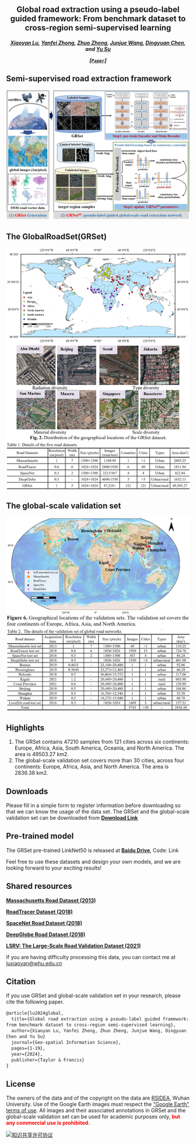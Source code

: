 <h2 align="center">Global road extraction using a pseudo-label guided framework: From benchmark dataset to cross-region semi-supervised learning</h2>

<h5 align="center"> <a href="https://scholar.google.com/citations?user=MDA37NMAAAAJ&hl=zh-CN">Xiaoyan Lu</a>, <a href="http://rsidea.whu.edu.cn/">Yanfei Zhong</a>,
<a href="http://zhuozheng.top/">Zhuo Zheng</a>, <a href="https://junjuewang.top/">Junjue Wang</a>, 
<a href="https://scholar.google.com.hk/citations?user=uW2WaBQAAAAJ&hl=zh-CN">Dingyuan Chen</a>, 
and <a href="https://scholar.google.com.hk/citations?user=N0lkTdYAAAAJ&hl=zh-CN">Yu Su</a>


[[`Paper`](https://www.tandfonline.com/doi/full/10.1080/10095020.2024.2362760?src=)] 


## Semi-supervised road extraction framework

<div align="center">
  <img src="./img/GRNet.png?raw=true">
</div>

## The GlobalRoadSet(GRSet)

<div align="center">
  <img src="./img/GRSet.png?raw=true">
  <img src="./img/GRSet-details.png?raw=true">
</div>

## The global-scale validation set

<div align="center">
  <img src="./img/Valset.png?raw=true">
  <img src="./img/ValSet-details.png?raw=true">
</div>

## Highlights
1. The GRSet contains 47210 samples from 121 cities across six continents: Europe, Africa, Asia, South America, Oceania, and North America. The area is 49503.27 km2.
2. The global-scale validation set covers more than 30 cities,  across four continents: Europe, Africa, Asia, and North America. The area is 2836.38 km2.


## Downloads

Please fill in a simple form to register information before downloading so that we can know the usage of the data set.
The GRSet and the global-scale validation set can be downloaded from [<b>Download Link</b>](https://a13hcjwkq4e7m5aw.mikecrm.com/ZpCb18L)


## Pre-trained model
The GRSet pre-trained LinkNet50 is released at [<b>Baidu Drive</b>](https://pan.baidu.com/s/1Dgkj3LYg4t4aJ7fflw5GcQ), Code: Link

Feel free to use these datasets and design your own models, and we are looking forward to your exciting results!

## Shared resources

[<b>Massachusetts Road Dataset (2013)</b>](https://www.cs.toronto.edu/~vmnih/data/)   

[<b>RoadTracer Dataset (2018)</b>](https://roadmaps.csail.mit.edu/roadtracer/)  

[<b>SpaceNet Road Dataset (2018)</b>](https://spacenet.ai/spacenet-roads-dataset/)  

[<b>DeepGlobe Road Dataset (2018)</b>](https://competitions.codalab.org/competitions/18467#participate-get_data)  

[<b>LSRV: The Large-Scale Road Validation Dataset (2021)</b>](http://rsidea.whu.edu.cn/resource_LSRV_sharing.htm)

If you are having difficulty processing this data, you can contact me at luxiaoyan@whu.edu.cn

## Citation
If you use GRSet and global-scale validation set in your research, please cite the following paper.
```text
@article{lu2024global,
  title={Global road extraction using a pseudo-label guided framework: from benchmark dataset to cross-region semi-supervised learning},
  author={Xiaoyan Lu, Yanfei Zhong, Zhuo Zheng, Junjue Wang, Dingyuan Chen and Yu Su}
  journal={Geo-spatial Information Science},
  pages={1-19},
  year={2024},
  publisher={Taylor & Francis}
}
```

## License
The owners of the data and of the copyright on the data are [RSIDEA](http://rsidea.whu.edu.cn/), Wuhan University.
Use of the Google Earth images must respect the ["Google Earth" terms of use](https://about.google/brand-resource-center/products-and-services/geo-guidelines/).
All images and their associated annotations in GRSet and the global-scale validation set can be used for academic purposes only,
<font color="red"><b> but any commercial use is prohibited.</b></font>

<a rel="license" href="https://creativecommons.org/licenses/by-nc-sa/4.0/deed.en">
<img alt="知识共享许可协议" style="border-width:0" src="https://i.creativecommons.org/l/by-nc-sa/4.0/88x31.png" /></a>